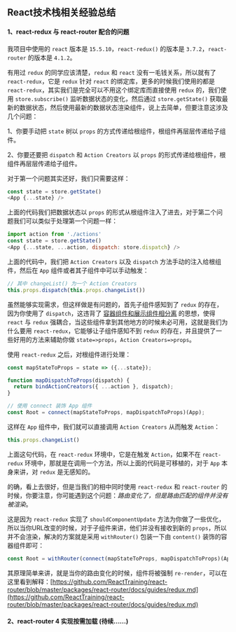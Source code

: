 ## React技术栈相关经验总结

#### 1、react-redux 与 react-router 配合的问题

我项目中使用的 `react` 版本是 `15.5.10`，`react-redux()` 的版本是 `3.7.2`，`react-router` 的版本是 `4.1.2`。

有用过 `redux` 的同学应该清楚，`redux` 和 `react` 没有一毛钱关系，所以就有了 `react-redux`，它是 `redux` 针对 `react` 的绑定库，更多的时候我们使用的都是 `react-redux`，其实我们是完全可以不用这个绑定库而直接使用 `redux` 的，我们使用 `store.subscribe()` 监听数据状态的变化，然后通过 `store.getState()` 获取最新的数据状态，然后使用最新的数据状态渲染组件，说上去简单，但要注意这涉及几个问题：

1、你要手动把 `state` 树以 `props` 的方式传递给根组件，根组件再层层传递给子组件。

2、你要还要把 `dispatch` 和 `Action Creators` 以 `props` 的形式传递给根组件，根组件再层层传递给子组件。

对于第一个问题其实还好，我们只需要这样：

```js
const state = store.getState()
<App {...state} />
```

上面的代码我们把数据状态以 `props` 的形式从根组件注入了进去，对于第二个问题我们可以类似于处理第一个问题一样：

```js
import action from './actions'
const state = store.getState()
<App {...state, ...action, dispatch: store.dispatch} />
```

上面的代码中，我们把 `Action Creators` 以及 `dispatch` 方法手动的注入给根组件，然后在 `App` 组件或者其子组件中可以手动触发：

```js
// 其中 changeList() 为一个 Action Creators
this.props.dispatch(this.props.changeList())
```

虽然能够实现需求，但这样做是有问题的，首先子组件感知到了 `redux` 的存在，因为你使用了 `dispatch`，这违背了 [容器组件和展示组件相分离](https://medium.com/@dan_abramov/smart-and-dumb-components-7ca2f9a7c7d0) 的思想，使得 `react` 与 `redux` 强耦合，当这些组件拿到其他地方的时候未必可用，这就是我们为什么要用 `react-redux`，它能够让子组件感知不到 `redux` 的存在，并且提供了一些好用的方法来辅助你做 `state=>props`，`Action Creators=>props`。

使用 `react-redux` 之后，对根组件进行处理：

```js
const mapStateToProps = state => ({...state});

function mapDispatchToProps(dispatch) {
  return bindActionCreators({ ...action }, dispatch);
}

// 使用 connect 装饰 App 组件
const Root = connect(mapStateToProps, mapDispatchToProps)(App);
```

这样在 `App` 组件中，我们就可以直接调用 `Action Creators` 从而触发 `Action`：

```js
this.props.changeList()
```

上面这句代码，在 `react-redux` 环境中，它是在触发 `Action`，如果不在 `react-redux` 环境中，那就是在调用一个方法，所以上面的代码是可移植的，对于 `App` 本身来讲，对 `redux` 是无感知的。

的确，看上去很好，但是当我们的相中同时使用 `react-redux` 和 `react-router` 的时候，你要注意，你可能遇到这个问题：*路由变化了，但是路由匹配的组件并没有被渲染*。

这是因为 `react-redux` 实现了 `shouldComponentUpdate` 方法为你做了一些优化，所以当你URL改变的时候，对于子组件来讲，他们并没有接收到新的 `props`，所以并不会渲染，解决的方案就是采用 `withRouter()` 包装一下由 `content()` 装饰的容器组件即可：

```js
const Root = withRouter(connect(mapStateToProps, mapDispatchToProps)(App));
```

其原理简单来讲，就是当你的路由变化的时候，组件将被强制 `re-render`，可以在这里看到解释：[https://github.com/ReactTraining/react-router/blob/master/packages/react-router/docs/guides/redux.md](https://github.com/ReactTraining/react-router/blob/master/packages/react-router/docs/guides/redux.md)

#### 2、react-router 4 实现按需加载 (待续......)